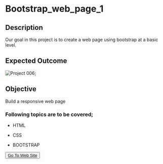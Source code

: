 # Bootstrap_web_page_1


## Description
Our goal in this project is to create a web page using bootstrap at a basic level.

## Expected Outcome

![Project 006](./bootstrap.gif);

## Objective

Build a responsive web page 

### Following topics are to be covered;

- HTML 

- CSS

- BOOTSTRAP


<button><a href="https://muratbzc.github.io/Bootstrap_web_page_1/">Go To Web Site</a></button>
